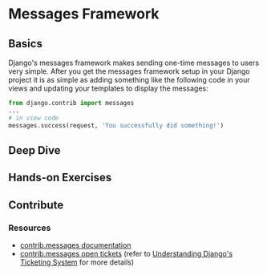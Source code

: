 # Messages Framework

## Basics


Django's messages framework makes sending one-time messages to users very simple. After you get the messages framework setup in your Django project it is as simple as adding something like the following code in your views and updating your templates to display the messages:

```python
from django.contrib import messages
...
# in view code
messages.success(request, 'You successfully did something!')
```

## Deep Dive

## Hands-on Exercises

## Contribute

### Resources

* [contrib.messages documentation](https://docs.djangoproject.com/en/1.11/ref/contrib/messages/)
* [contrib.messages open tickets](https://code.djangoproject.com/query?status=assigned&status=new&component=contrib.messages&col=summary&col=status&col=owner&col=type&col=version&col=has_patch&col=needs_docs&col=needs_tests&col=needs_better_patch&col=easy) (refer to [Understanding Django's Ticketing System]() for more details)
